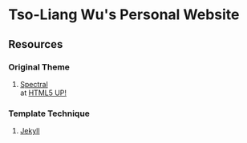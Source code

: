 Tso-Liang Wu's Personal Website
===============================

Resources
---------

### Original Theme
1. [Spectral](http://html5up.net/spectral)</br> at [HTML5 UP!](http://html5up.net/)</br>

### Template Technique
1. [Jekyll](https://jekyllrb.com/)</br>
